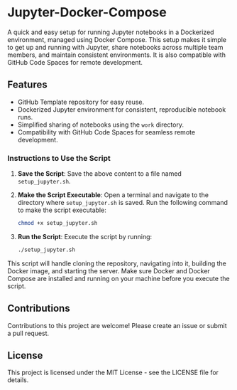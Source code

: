 # Jupyter-Docker-Compose

A quick and easy setup for running Jupyter notebooks in a Dockerized environment, managed using Docker Compose. This setup makes it simple to get up and running with Jupyter, share notebooks across multiple team members, and maintain consistent environments. It is also compatible with GitHub Code Spaces for remote development.

## Features

- GitHub Template repository for easy reuse.
- Dockerized Jupyter environment for consistent, reproducible notebook runs.
- Simplified sharing of notebooks using the `work` directory.
- Compatibility with GitHub Code Spaces for seamless remote development.


### Instructions to Use the Script

1. **Save the Script**: Save the above content to a file named `setup_jupyter.sh`.

2. **Make the Script Executable**: Open a terminal and navigate to the directory where `setup_jupyter.sh` is saved. Run the following command to make the script executable:
   ```bash
   chmod +x setup_jupyter.sh
   ```

3. **Run the Script**: Execute the script by running:
   ```bash
   ./setup_jupyter.sh
   ```

This script will handle cloning the repository, navigating into it, building the Docker image, and starting the server. Make sure Docker and Docker Compose are installed and running on your machine before you execute the script.

## Contributions

Contributions to this project are welcome! Please create an issue or submit a pull request.

## License

This project is licensed under the MIT License - see the LICENSE file for details.
